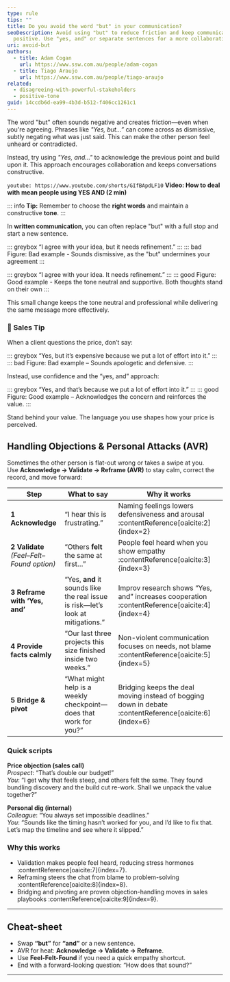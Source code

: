 ```yaml
---
type: rule
tips: ""
title: Do you avoid the word "but" in your communication?
seoDescription: Avoid using "but" to reduce friction and keep communication
  positive. Use "yes, and" or separate sentences for a more collaborative tone.
uri: avoid-but
authors:
  - title: Adam Cogan
    url: https://www.ssw.com.au/people/adam-cogan
  - title: Tiago Araujo
    url: https://www.ssw.com.au/people/tiago-araujo
related:
  - disagreeing-with-powerful-stakeholders
  - positive-tone
guid: 14ccdb6d-ea99-4b3d-b512-f406cc1261c1
---
```

The word "but" often sounds negative and creates friction—even when you're agreeing. Phrases like *"Yes, but...”* can come across as dismissive, subtly negating what was just said. This can make the other person feel unheard or contradicted.

Instead, try using *"Yes, and..."* to acknowledge the previous point and build upon it. This approach encourages collaboration and keeps conversations constructive.

<!--endintro-->

`youtube: https://www.youtube.com/shorts/GIfBApdLF10`
**Video: How to deal with mean people using YES AND (2 min)**

::: info
**Tip:** Remember to choose the **right words** and maintain a constructive **tone**.
:::

In **written communication**, you can often replace "but" with a full stop and start a new sentence.

::: greybox
“I agree with your idea, but it needs refinement.”
:::
::: bad
Figure: Bad example - Sounds dismissive, as the "but" undermines your agreement
:::

::: greybox
“I agree with your idea. It needs refinement.”
:::
::: good
Figure: Good example - Keeps the tone neutral and supportive. Both thoughts stand on their own
:::

This small change keeps the tone neutral and professional while delivering the same message more effectively.

### 💼 Sales Tip

When a client questions the price, don’t say:

::: greybox
“Yes, but it’s expensive because we put a lot of effort into it.”
:::
::: bad
Figure: Bad example – Sounds apologetic and defensive.
:::

Instead, use confidence and the “yes, and” approach:

::: greybox
“Yes, and that’s because we put a lot of effort into it.”
:::
::: good
Figure: Good example – Acknowledges the concern and reinforces the value.
:::

Stand behind your value. The language you use shapes how your price is perceived.

## Handling Objections & Personal Attacks (AVR)

Sometimes the other person is flat-out wrong or takes a swipe at you.  
Use **Acknowledge → Validate → Reframe (AVR)** to stay calm, correct the record, and move forward:

| Step | What to say | Why it works |
|------|-------------|-------------|
| **1 Acknowledge** | “I hear this is frustrating.” | Naming feelings lowers defensiveness and arousal :contentReference[oaicite:2]\{index=2} |
| **2 Validate**<br/>*(Feel–Felt–Found option)* | “Others **felt** the same at first…” | People feel heard when you show empathy :contentReference[oaicite:3]\{index=3} |
| **3 Reframe with ‘Yes, and’** | “Yes, **and** it sounds like the real issue is risk—let’s look at mitigations.” | Improv research shows “Yes, and” increases cooperation :contentReference[oaicite:4]\{index=4} |
| **4 Provide facts calmly** | “Our last three projects this size finished inside two weeks.” | Non-violent communication focuses on needs, not blame :contentReference[oaicite:5]\{index=5} |
| **5 Bridge & pivot** | “What might help is a weekly checkpoint—does that work for you?” | Bridging keeps the deal moving instead of bogging down in debate :contentReference[oaicite:6]\{index=6} |

### Quick scripts

**Price objection (sales call)**  
*Prospect*: “That’s double our budget!”  
*You*: “I get why that feels steep, and others felt the same. They found bundling discovery and the build cut re-work. Shall we unpack the value together?”

**Personal dig (internal)**  
*Colleague*: “You always set impossible deadlines.”  
*You*: “Sounds like the timing hasn’t worked for you, and I’d like to fix that. Let’s map the timeline and see where it slipped.”

### Why this works
* Validation makes people feel heard, reducing stress hormones :contentReference[oaicite:7]\{index=7}.  
* Reframing steers the chat from blame to problem-solving :contentReference[oaicite:8]\{index=8}.  
* Bridging and pivoting are proven objection-handling moves in sales playbooks :contentReference[oaicite:9]\{index=9}.

---

## Cheat-sheet

* Swap **“but”** for **“and”** or a new sentence.  
* AVR for heat: **Acknowledge → Validate → Reframe**.  
* Use **Feel-Felt-Found** if you need a quick empathy shortcut.  
* End with a forward-looking question: “How does that sound?”

---

